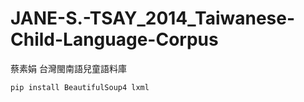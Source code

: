 # JANE-S.-TSAY_2014_Taiwanese-Child-Language-Corpus
蔡素娟 台灣閩南語兒童語料庫

```
pip install BeautifulSoup4 lxml
```

